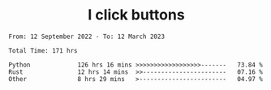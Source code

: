 <h1 align="center">
I click buttons
</h1>

<!--START_SECTION:waka-->

```text
From: 12 September 2022 - To: 12 March 2023

Total Time: 171 hrs

Python             126 hrs 16 mins >>>>>>>>>>>>>>>>>>-------   73.84 %
Rust               12 hrs 14 mins  >>-----------------------   07.16 %
Other              8 hrs 29 mins   >------------------------   04.97 %
```

<!--END_SECTION:waka-->
